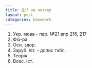 ```yaml
---
title: Д/З на четвер
layout: post
categories: homework
---
```

1.  Укр. мова \- пар. №21 впр 216, 217
2.  Фіз-ра
3.  Осн. здор.
4.  Заруб. літ. \- допис табл.
5.  Теорія
6.  Всес. іст.